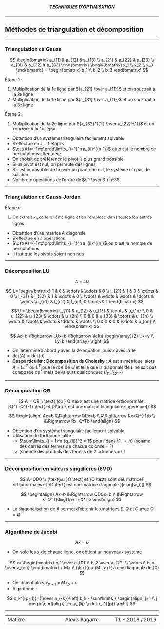 <h5 style="text-align: center"> TECHNIQUES D'OPTIMISATION </h5>

------

## **Méthodes de triangulation et décomposition**

------

### Triangulation de Gauss

$$
\begin{bmatrix}
a_{11} & a_{12} & a_{13} \\
a_{21} & a_{22} & a_{23} \\
a_{31} & a_{32} & a_{33}
\end{bmatrix}
\begin{bmatrix}
x_1 \\ x_2 \\ x_3
\end{bmatrix}
= \begin{bmatrix}
b_1 \\ b_2 \\ b_3
\end{bmatrix}
$$

Étape 1 :

1. Multiplication de la 1e ligne par ${a_{21} \over a_{11}}$ et on soustrait à la 2e ligne
2. Multiplication de la 1e ligne par ${a_{31} \over a_{11}}$ et on soustrait à la 3e ligne 

Étape 2 :

1. Multiplication de la 2e ligne par ${a_{32}^{(1)} \over a_{22}^{1}}$ et on soustrait à la 3e ligne



- Obtention d’un système triangulaire facilement solvable
- S’effectue en $n-1$ étapes
- $\det(A)=(-1)^p\prod\limits_{i=1}^n a_{ii}^{(n-1)}$  où $p$ est le nombre de permutations effectuées
- On choisit de préférence le pivot le plus grand possible
- Si un pivot est nul, on permute des lignes
- S’il est impossible de trouver un pivot non nul, le système n’a pas de solution
- Nombre d’opérations de l’ordre de ${ 1 \over 3 } n^3$

---

### Triangulation de Gauss-Jordan

Étape $n$ :

1. On extrait $x_n$ de la $n$-ième ligne et on remplace dans toutes les autres lignes 



- Obtention d’une matrice $A$ diagonale
- S’effectue en $n$ opérations
- $\det(A)=(-1)^p\prod\limits_{i=1}^n a_{ii}^{(n)}$  où $p$ est le nombre de permutations
- Il faut que les pivots soient non nuls

---

### Décomposition LU

$$
A=LU
$$

$$
L= \begin{bmatrix}
1 & 0 & \cdots & \cdots & 0 \\
l_{21} & 1 & 0 & \cdots & 0 \\
l_{31} & l_{32} & 1 & \cdots & 0 \\
\vdots & \vdots & \vdots & \ddots & \vdots \\
l_{n1} & l_{n2} & l_{n3} & \cdots & 1
\end{bmatrix}
$$

$$
U = \begin{bmatrix}
u_{11} & u_{12} & u_{13} & \cdots & u_{1n} \\
0 & u_{22} & u_{23} & \cdots & u_{2n} \\
0 & 0 & u_{33} & \cdots & u_{3n} \\
\vdots & \vdots & \vdots & \ddots & \vdots \\
0 & 0 & 0 & \cdots & u_{nn} \\
\end{bmatrix}
$$

$$
Ax=b \Rightarrow LUx=b \Rightarrow
\left\{ \begin{array}{2}
Ux=y \\
Ly=b
\end{array} \right.
$$



- On détermine d’abord $y$ avec la 2e équation, puis $x$ avec la 1e
- $\det(A) = \det(U)$
- **Cas particulier : Décomposition de Cholesky** : $A$ est symétrique, alors $A=LL^T$ où $L^T$ joue le rôle de $U$ et telle que la diagonale de $L$ ne soit pas composée de 1 mais de valeurs quelconques ($l_{11}, l_{22} \cdots​$)

---

### Décomposition QR

$$
A = QR \\ 
\text{ (ou } Q \text{ est une matrice orthonormale : }Q^T=Q^{-1} \text{ et }R\text{ est une matrice triangulaire superieure)}
$$

$$
\begin{align}
Ax=b &\Rightarrow QRx=b \\
&\Rightarrow Rx=Q^{-1}b \\
&\Rightarrow Rx=Q^Tb
\end{align}
$$



- Obtention d’un système triangulaire facilement solvable
- Utilisation de l’orthonormalité : 
  - $\sum\limits_{j = 1}^n {q_{ij}}^2 = 1$ pour $i$ dans {$1,\cdots,n$} (somme des carrés des termes de chaque colonne = 1)
  - (somme des produits des termes de 2 colonnes = 0)

---

### Décomposition en valeurs singulières (SVD)

$$
A=QDO \\
(\text{ou }Q \text{ et }O \text{ sont des matrices orthonormales et }D \text{ est une matrice diagonale }[diag(w_i)])
$$

$$
\begin{align}
Ax=b &\Rightarrow QDOx=b \\
&\Rightarrow x=O^T[diag(1/w_i)]Q^Tb
\end{align}
$$

- La diagonalisation de $A$ permet d’obtenir les matrices $D, Q$ et $O$ avec $O=Q^{-1}$

---

### Algorithme de Jacobi

$$
Ax=b
$$



- On isole les $x_i$ de chaque ligne, on obtient un nouveaux système

$$
x= \begin{bmatrix}
b_1 \over a_{11} \\
b_2 \over a_{22} \\
\vdots \\
b_n \over a_{nn}
\end{bmatrix} + Mx \\
(\text{ou }M \text{ a une diagonale de }0)
$$

- On obtient alors $x_{p+1} = Mx_p + c$
- Algorithme :

$$
x_k^{(p+1)}={1\over a_{kk}}\left[ b_k - \sum\limits_{
    \begin{align}
    j=1 \\
    j \neq k
    \end{align}
}^n a_{kj} \cdot x_j^{(p)} \right]
$$



------

<table width="90%">
<tr>
<td style="width: 30%; text-align: left; background:transparent; border:0;">Matière</td>
<td style="width: 30%; text-align: center; background:transparent; border:0;">Alexis Bagarre</td>
<td style="width: 30%; text-align: right; background:transparent; border:0;">T1 - 2018 / 2019</td>
</tr>
</table>